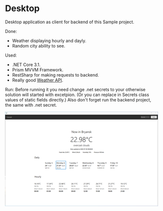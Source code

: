 # Desktop

Desktop application as client for backend of this Sample project.

Done:
- Weather displaying hourly and dayly.
- Random city ability to see.

Used:
- .NET Core 3.1.
- Prism MVVM Framework.
- RestSharp for making requests to backend.
- Really good [Weather API](https://rapidapi.com/community/api/open-weather-map).

Run:
Before running it you need change .net secrets to your otherwise solution will started with excetpion. (Or you can replace in Secrets class values of static fields directly.)
Also don't forget run the backend project, the same with .net secret.

![](Assets/Demo.png)
